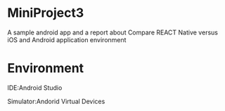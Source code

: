 # MiniProject3
A sample android app and a report about Compare REACT Native versus iOS and Android application environment

# Environment
IDE:Android Studio     



Simulator:Andorid Virtual Devices 
